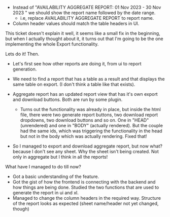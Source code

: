 - Instead of "AVAILABILITY AGGREGATE REPORT: 01 Nov 2023 - 30 Nov 2023 " we should show the report name followed by the date range.
    - i.e, replace AVAILABILITY AGGREGATE REPORT to report name.
- Column header values should match the table headers in UI.

This ticket doesn't explain it well, it seems like a small fix in the beginning, but when I actually thought about it, it turns out that I'm going to be the one implementing the whole Export functionality.

Lets do it! Then.

- Let's first see how other reports are doing it, from ui to report generation.
- We need to find a report that has a table as a result and that displays the same table on export. (I don't think a table like that exists).




- Aggregate report has an updated report view that has it's own export and download buttons. Both are run by some plugin.
	- Turns out the functionality was already in place, but inside the html file, there were two generate report buttons, two download report dropdowns, two download buttons and so on. One in "HEAD" (unrendered) and one in "BODY" (actually rendered). But the couple had the same ids, which was triggering the functionality in the head but not in the body which was actually rendering. Fixed that!
- So I managed to export and download aggregate report, but now what? because I don't see any sheet. Why the sheet isn't being created. Not only in aggregate but I think in all the reports!

What have I managed to do till now?

- Got a basic understanding of the feature.
- Got the gist of how the frontend is connecting with the backend and how things are being done. Studied the two functions that are used to generate the report in ui and xl.
- Managed to change the column headers in the required way. Structure of the report looks as expected (sheet name/header not yet changed, though)
